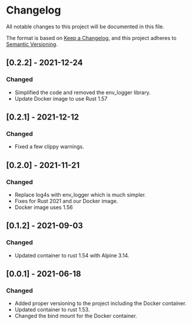 # Changelog

All notable changes to this project will be documented in this file.

The format is based on [Keep a Changelog](https://keepachangelog.com/en/1.0.0/),
and this project adheres to [Semantic Versioning](https://semver.org/spec/v2.0.0.html).

## [0.2.2] - 2021-12-24

### Changed

- Simplified the code and removed the env_logger library.
- Update Docker image to use Rust 1.57

## [0.2.1] - 2021-12-12

### Changed

- Fixed a few clippy warnings.

## [0.2.0] - 2021-11-21

### Changed

- Replace log4s with env_logger which is much simpler.
- Fixes for Rust 2021 and our Docker image.
- Docker image uses 1.56

## [0.1.2] - 2021-09-03

### Changed

- Updated container to rust 1.54 with Alpine 3.14.

## [0.0.1] - 2021-06-18

### Changed

- Added proper versioning to the project including the Docker container.
- Updated container to rust 1.53.
- Changed the bind mount for the Docker container.

